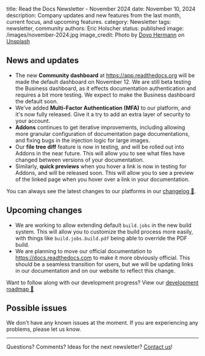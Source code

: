 title: Read the Docs Newsletter - November 2024
date: November 10, 2024
description: Company updates and new features from the last month, current focus, and upcoming features.
category: Newsletter
tags: newsletter, community
authors: Eric Holscher
status: published
image: /images/november-2024.jpg
image_credit: Photo by <a href="https://unsplash.com/@hermanndoyo?utm_content=creditCopyText&utm_medium=referral&utm_source=unsplash">Doyo Hermann</a> on <a href="https://unsplash.com/photos/a-scenic-view-of-a-town-surrounded-by-mountains-y1VQvwSqYOE?utm_content=creditCopyText&utm_medium=referral&utm_source=unsplash">Unsplash</a>


## News and updates

* The new **Community dashboard** at https://app.readthedocs.org will be made the default dashboard on November 12. We are still beta testing the Business dashboard, as it effects documentation authentication and requires a bit more testing. We expect to make the Business dashboard the default soon.
* We've added **Multi-Factor Authentication (MFA)** to our platform, and it's now fully released. Give it a try to add an extra layer of security to your account.
* **Addons** continues to get iterative improvements, including allowing more granular configuration of documentation page documentations, and fixing bugs in the injection logic for large images.
* Our **file tree diff** feature is now in testing, and will be rolled out into Addons in the near future. This will allow you to see what files have changed between versions of your documentation.
* Similarly, **quick previews** when you hover a link is now in testing for Addons, and will be released soon. This will allow you to see a preview of the linked page when you hover over a link in your documentation.

You can always see the latest changes to our platforms in our [changelog 📃](https://docs.readthedocs.io/page/changelog.html).

## Upcoming changes

* We are working to allow extending default ``build.jobs`` in the new build system. This will allow you to customize the build process more easily, with things like ``build.jobs.build.pdf`` being able to override the PDF build.
* We are planning to move our official documentation to https://docs.readthedocs.com to make it more obviously official. This should be a seamless transition for users, but we will be updating links in our documentation and on our website to reflect this change.

Want to follow along with our development progress? View our [development roadmap 📍️](https://github.com/orgs/readthedocs/projects/156/views/1)

## Possible issues

We don't have any known issues at the moment. If you are experiencing any problems, please let us know.

-----

Questions? Comments? Ideas for the next newsletter? [Contact us](mailto:hello@readthedocs.org)!
